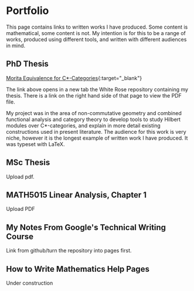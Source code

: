 # Portfolio
This page contains links to written works I have produced. Some content is mathematical, some content is not. My intention is for this to be a range of works, produced using different tools, and written with different audiences in mind.

## PhD Thesis
[Morita Equivalence for C*-Categories](https://etheses.whiterose.ac.uk/32345/){:target="_blank"}

The link above opens in a new tab the White Rose repository containing my thesis. There is a link on the right hand side of that page to view the PDF file. 

My project was in the  area of non-commutative geometry and combined functional analysis and category theory to develop tools to study Hilbert modules over C*-categories, and explain in more detail existing constructions used in present literature. The audience for this work is very niche, however it is the longest example of written work I have produced. It was typeset with LaTeX.

## MSc Thesis
Upload pdf.

## MATH5015 Linear Analysis, Chapter 1
Upload PDF

## My Notes From Google's Technical Writing Course
Link from github/turn the repository into pages first.

## How to Write Mathematics Help Pages
Under construction

